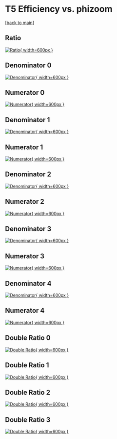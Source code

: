# T5 Efficiency vs. phizoom

[[back to main](./)]



## Ratio

[![Ratio](../mtv/var/T5_base_11_1_eff_phizoom.png){ width=600px }](../mtv/var/T5_base_11_1_eff_phizoom.pdf)

## Denominator 0

[![Denominator](../mtv/den/T5_base_11_1_eff_phizoom_den0.png){ width=600px }](../mtv/den/T5_base_11_1_eff_phizoom_den0.pdf)

## Numerator 0

[![Numerator](../mtv/num/T5_base_11_1_eff_phizoom_num0.png){ width=600px }](../mtv/num/T5_base_11_1_eff_phizoom_num0.pdf)

## Denominator 1

[![Denominator](../mtv/den/T5_base_11_1_eff_phizoom_den1.png){ width=600px }](../mtv/den/T5_base_11_1_eff_phizoom_den1.pdf)

## Numerator 1

[![Numerator](../mtv/num/T5_base_11_1_eff_phizoom_num1.png){ width=600px }](../mtv/num/T5_base_11_1_eff_phizoom_num1.pdf)

## Denominator 2

[![Denominator](../mtv/den/T5_base_11_1_eff_phizoom_den2.png){ width=600px }](../mtv/den/T5_base_11_1_eff_phizoom_den2.pdf)

## Numerator 2

[![Numerator](../mtv/num/T5_base_11_1_eff_phizoom_num2.png){ width=600px }](../mtv/num/T5_base_11_1_eff_phizoom_num2.pdf)

## Denominator 3

[![Denominator](../mtv/den/T5_base_11_1_eff_phizoom_den3.png){ width=600px }](../mtv/den/T5_base_11_1_eff_phizoom_den3.pdf)

## Numerator 3

[![Numerator](../mtv/num/T5_base_11_1_eff_phizoom_num3.png){ width=600px }](../mtv/num/T5_base_11_1_eff_phizoom_num3.pdf)

## Denominator 4

[![Denominator](../mtv/den/T5_base_11_1_eff_phizoom_den4.png){ width=600px }](../mtv/den/T5_base_11_1_eff_phizoom_den4.pdf)

## Numerator 4

[![Numerator](../mtv/num/T5_base_11_1_eff_phizoom_num4.png){ width=600px }](../mtv/num/T5_base_11_1_eff_phizoom_num4.pdf)

## Double Ratio 0

[![Double Ratio](../mtv/ratio/T5_base_11_1_eff_phizoom_ratio0.png){ width=600px }](../mtv/ratio/T5_base_11_1_eff_phizoom_ratio0.pdf)

## Double Ratio 1

[![Double Ratio](../mtv/ratio/T5_base_11_1_eff_phizoom_ratio1.png){ width=600px }](../mtv/ratio/T5_base_11_1_eff_phizoom_ratio1.pdf)

## Double Ratio 2

[![Double Ratio](../mtv/ratio/T5_base_11_1_eff_phizoom_ratio2.png){ width=600px }](../mtv/ratio/T5_base_11_1_eff_phizoom_ratio2.pdf)

## Double Ratio 3

[![Double Ratio](../mtv/ratio/T5_base_11_1_eff_phizoom_ratio3.png){ width=600px }](../mtv/ratio/T5_base_11_1_eff_phizoom_ratio3.pdf)

